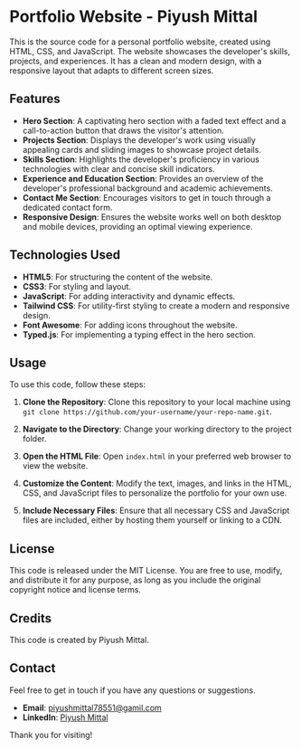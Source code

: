 # Portfolio Website - Piyush Mittal

This is the source code for a personal portfolio website, created using HTML, CSS, and JavaScript. The website showcases the developer's skills, projects, and experiences. It has a clean and modern design, with a responsive layout that adapts to different screen sizes.

## Features

- **Hero Section**: A captivating hero section with a faded text effect and a call-to-action button that draws the visitor's attention.
- **Projects Section**: Displays the developer's work using visually appealing cards and sliding images to showcase project details.
- **Skills Section**: Highlights the developer's proficiency in various technologies with clear and concise skill indicators.
- **Experience and Education Section**: Provides an overview of the developer's professional background and academic achievements.
- **Contact Me Section**: Encourages visitors to get in touch through a dedicated contact form.
- **Responsive Design**: Ensures the website works well on both desktop and mobile devices, providing an optimal viewing experience.

## Technologies Used

- **HTML5**: For structuring the content of the website.
- **CSS3**: For styling and layout.
- **JavaScript**: For adding interactivity and dynamic effects.
- **Tailwind CSS**: For utility-first styling to create a modern and responsive design.
- **Font Awesome**: For adding icons throughout the website.
- **Typed.js**: For implementing a typing effect in the hero section.

## Usage

To use this code, follow these steps:

1. **Clone the Repository**: Clone this repository to your local machine using `git clone https://github.com/your-username/your-repo-name.git`.

2. **Navigate to the Directory**: Change your working directory to the project folder.

3. **Open the HTML File**: Open `index.html` in your preferred web browser to view the website.

4. **Customize the Content**: Modify the text, images, and links in the HTML, CSS, and JavaScript files to personalize the portfolio for your own use.

5. **Include Necessary Files**: Ensure that all necessary CSS and JavaScript files are included, either by hosting them yourself or linking to a CDN.

## License

This code is released under the MIT License. You are free to use, modify, and distribute it for any purpose, as long as you include the original copyright notice and license terms.

## Credits

This code is created by Piyush Mittal.

## Contact

Feel free to get in touch if you have any questions or suggestions.

- **Email**: piyushmittal78551@gamil.com
- **LinkedIn**: [Piyush Mittal](https://www.linkedin.com/in/piyush-m-79a993280/)

Thank you for visiting!
